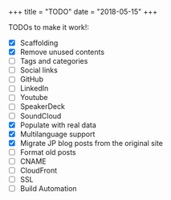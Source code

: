 +++
title = "TODO"
date = "2018-05-15"
+++

TODOs to make it work!:

- [x] Scaffolding
- [x] Remove unused contents
- [ ] Tags and categories
- [ ] Social links
 - [ ] GitHub
 - [ ] LinkedIn
 - [ ] Youtube
 - [ ] SpeakerDeck
 - [ ] SoundCloud
- [x] Populate with real data
- [x] Multilanguage support
- [x] Migrate JP blog posts from the original site
 - [ ] Format old posts
- [ ] CNAME
- [ ] CloudFront
- [ ] SSL
- [ ] Build Automation
